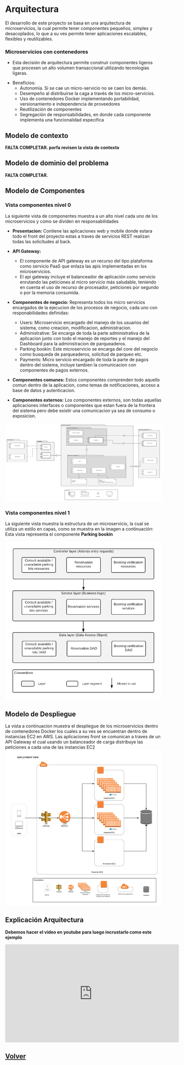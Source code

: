 # Arquitectura
El desarrollo de este proyecto se basa en una arquitectura de microservicios, la cual permite tener componentes pequeños, simples y desacoplados, lo que a su ves permite tener aplicaciones escalables, flexibles y reutilizables.


### Microservicios con contenedores

* Esta decisión de arquitectura permite construir componentes ligeros que procesen un alto volumen transaccional utilizando tecnologías ligeras.

- Beneficios:
    - Autonomía. Si se cae un micro-servicio no se caen los demás.
    - Desempeño al distribuirse la caga a través de los micro-servicios.
    - Uso de contenedores Docker implementando portabilidad, versionamiento e independencia de proveedores
    - Reutilización de componentes
    - Segregación de responsabilidades, en donde cada componente implementa una funcionalidad específica


## Modelo de contexto
    
**FALTA COMPLETAR. porfa revisen la vista de contexto**


## Modelo de dominio del problema  

**FALTA COMPLETAR.**


## Modelo de Componentes
### Vista componentes nivel 0
La siguiente vista de componentes muestra a un alto nivel cada uno de los microservicios y como se dividen en responsabilidades
- **Presentacion:**
Contiene las aplicaciones web y mobile donde estara todo el front del proyecto estas a traves de servicios REST realizan todas las solicitudes al back.

- **API Gateway:**
    - El componente de API gateway es un recurso del tipo plataforma como servicio PaaS que enlaza las apis implementadas en los microservicios.  
    - El api gateway incluye el balanceador de aplicación como servicio enrutando las peticiones al micro servicio más saludable, teniendo en cuenta el uso 
      de recurso de procesador, peticiones por segundo o por la memoria consumida.

- **Componentes de negocio:**
Representa todos los micro servicios encargados de la ejecucion de los procesos de negocio, cada uno con responabilidades definidas:
    
    - Users: Microservicio encargado del manejo de los usuarios del sistema, como creacion, modificacion, administracion.
    - Administrative: Se encarga de toda la parte administrativa de la aplicacion junto con todo el manejo de reportes y el manejo del Dashboard para la            administracion de parqueaderos.
    - Parking bookin: Este microservicio se encarga del core del negocio como busqueda de parqueaderos, solicitud de parqueo etc.
    - Payments: Micro servicio encargado de toda la parte de pagos dentro del sistema, incluye tambien la comunicacion con componentes de pagos externos.

- **Componentes comunes:**
Estos componentes comprenden todo aquello comun dentro de la aplicacion, como temas de notificaciones, acceso a base de datos y autenticacion.

- **Componentes externos:**
Los componentes externos, son todas aquellas aplicaciones interfaces o componentes que estan fuera de la frontera del sistema pero debe existir una comunicacion ya sea de consumo o exposicion.

![Image](views/NIDOO_Components.png)



### Vista componentes nivel 1
La siguiente vista muestra la estructura de un microservicio, la cual se utiliza un estilo en capas, como se muestra en la imagen a continuación:
Esta vista representa el componente **Parking bookin**

![Image](views/NIDOO_Parking_component_layers.png)


## Modelo de Despliegue
La vista a continuacion muestra el despliegue de los microservicios dentro de contenedores Docker los cuales a su ves se encuentran dentro de instancias EC2 en AWS. 
Las aplicaciones front se comunican a traves de un API Gateway el cual usando un balanceador de carga distribuye las peticiones a cada una de las instancias EC2
![Image](views/vista_despliegue_2.png)


## Explicación Arquitectura
**Debemos hacer el video en youtube para luego incrustarlo como este ejemplo**

<iframe width="560" height="315" src="https://www.youtube.com/embed/PliHAP5m0BE" frameborder="0" allow="autoplay; encrypted-media" allowfullscreen></iframe>



## [Volver](index.md)